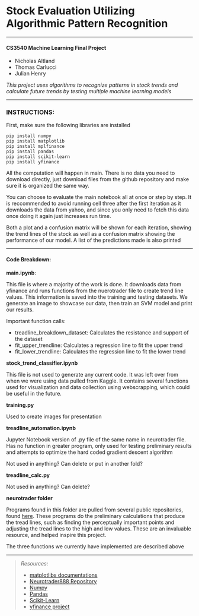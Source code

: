 # Stock Evaluation Utilizing Algorithmic Pattern Recognition

---
#### CS3540 Machine Learning Final Project
- Nicholas Altland
- Thomas Carlucci
- Julian Henry

*This project uses algorithms to recognize patterns in stock trends and calculate future trends by testing multiple
machine learning models*

---
### INSTRUCTIONS:

First, make sure the following libraries are installed
```
pip install numpy
pip install matplotlib
pip install mplfinance
pip install pandas
pip install scikit-learn
pip install yfinance
```
All the computation will happen in main. There is no data you need to download directly, just download
files from the github repository and make sure it is organized the same way.

You can choose to evaluate the main notebook all at once or step by step. It is reccommended to avoid running cell three
after the first iteration as it downloads the data from yahoo, and since you only need to fetch this
data once doing it again just increases run time. 

Both a plot and a confusion matrix will be shown for each iteration, showing the trend lines of the stock as well as a
confusion matrix showing the performance of our model. A list of the predictions made is also printed

---

#### Code Breakdown:

**main.ipynb**:

This file is where a majority of the work is done. It downloads data from yfinance and runs functions from the nuerotrader
file to create trend line values. This information is saved into the training and testing datasets. We generate an image
to showcase our data, then train an SVM model and print our results.

Important function calls:
* treadline_breakdown_dataset: Calculates the resistance and support of the dataset
* fit_upper_trendline: Calculates a regression line to fit the upper trend
* fit_lower_trendline: Calculates the regression line to fit the lower trend

**stock_trend_classifier.ipynb**

This file is not used to generate any current code. It was left over from when we were using data pulled from Kaggle.
It contains several functions used for visualization and data collection using webscrapping, which could be 
useful in the future.

**training.py**

Used to create images for presentation

**treadline_automation.ipynb**

Jupyter Notebook version of .py file of the same name in neurotrader file. Has no function in greater program, only used
for testing preliminary results and attempts to optimize the hard coded gradient descent algorithm

Not used in anything? Can delete or put in another fold?

**treadline_calc.py**

Not used in anything? Can delete?

**neurotrader folder**

Programs found in this folder are pulled from several public repositories, 
found [here](https://github.com/neurotrader888?tab=repositories). These programs do the preliminary calculations
that produce the tread lines, such as finding the perceptually important points and adjusting the tread lines to the 
high and low values. These are an invaluable resource, and helped inspire this project. 

The three functions we currently have implemented are described above

---



> _Resources:_
> - [matplotlibs documentations](https://matplotlib.org/)
> - [Neurotrader888 Repository](https://github.com/neurotrader888?tab=repositories)
> - [Numpy](https://numpy.org/doc/stable/user/whatisnumpy.html)
> - [Pandas](https://pandas.pydata.org/)
> - [Scikit-Learn](https://scikit-learn.org/stable/)
> - [yfinance project](https://pypi.org/project/yfinance/)
